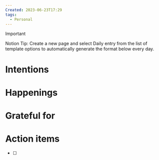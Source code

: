 ```yaml
---
Created: 2023-06-23T17:29
tags:
  - Personal
---
```

> [!important]  
> Notion Tip: Create a new page and select Daily entry from the list of template options to automatically generate the format below every day.  

# Intentions

# Happenings

# Grateful for

# Action items

- [ ]
